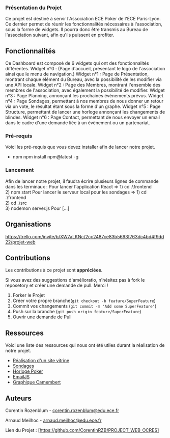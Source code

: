 ### Présentation du Projet

Ce projet est destiné à servir l'Association ECE Poker de l'ECE Paris-Lyon. 
Ce dernier permet de réunir les fonctionnalités nécessaires à l'association, sous la forme de widgets.
Il pourra donc être transmis au Bureau de l'association suivant, afin qu'ils puissent en profiter.


## Fonctionnalités

Ce Dashboard est composé de 6 widgets qui ont des fonctionnalités différentes.
Widget n°0 : (Page d'accueil, présentant le logo de l'association ainsi que le menu de navigation.)
Widget n°1 : Page de Présentation, montrant chaque élément du Bureau, avec la possibilité de les modifier via une API locale.
Widget n°2 : Page des Membres, montrant l'ensemble des membres de l'association, avec également la possibilité de modifier.
Widget n°3 : Page Planning, annonçant les prochaines évènements prévus.
Widget n°4 : Page Sondages, permettant à nos membres de nous donner un retour via un vote, le résultat étant sous la forme d'un graphe.
Widget n°5 : Page Structure, permettant de lancer une horloge annonçant les changements de blindes.
Widget n°6 : Page Contact, permettant de nous envoyer un email dans le cadre d'une demande liée à un évènement ou un partenariat.


### Pré-requis

Voici les pré-requis que vous devez installer afin de lancer notre projet.
* npm
  npm install npm@latest -g


### Lancement

Afin de lancer notre projet, il faudra écrire plusieurs lignes de commande dans les terminaux :
Pour lancer l'application React => 1) cd .\frontend\
                                   2) npm start
Pour lancer le serveur local pour les sondages => 1) cd .\frontend\
                                                  2) cd .\src\
                                                  3) nodemon server.js
Pour [...]


## Organisations

https://trello.com/invite/b/XW7aLKNc/2cc2487ce83b5693f763dc4bd4f9dd22/projet-web


## Contributions

Les contributions à ce projet sont **appréciées**.

Si vous avez des suggestions d'amélioratio, n'hésitez pas à fork le reposetory et créer une demande de pull. Merci !

1. Forker le Projet
2. Créer votre propre branche(`git checkout -b feature/SuperFeature`)
3. Commit vos changements (`git commit -m 'Add some SuperFeature'`)
4. Push sur la branche (`git push origin feature/SuperFeature`)
5. Ouvrir une demande de Pull


## Ressources

Voici une liste des ressources qui nous ont été utiles durant la réalisation de notre projet.

* [Réalisation d'un site vitrine](https://www.youtube.com/watch?v=slzhcco9Cog&list=WL&index=3&ab_channel=FromScratch-D%C3%A9veloppementWeb)
* [Sondages](https://w3collective.com/poll-component-react-node/)
* [Horloge Poker](https://github.com/vincentp/poker-clock)
* [EmailJS](https://dashboard.emailjs.com/admin)
* [Graphique Camembert](https://www.youtube.com/watch?v=c_9c5zkfQ3Y&ab_channel=WornOffKeys)


## Auteurs

Corentin Rozenblum - corentin.rozenblum@edu.ece.fr

Arnaud Meilhoc - arnaud.meilhoc@edu.ece.fr

Lien du Projet : [https://github.com/CorentinRZB/PROJECT_WEB_OCRES]
